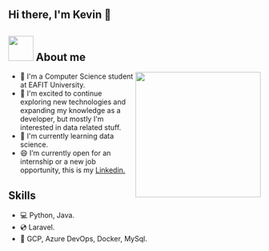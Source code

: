 ## Hi there, I'm Kevin 👋 
## <gif><img src = "https://repository-images.githubusercontent.com/462900780/0a10af70-6cbf-46df-9071-0ff586a3b1d6" width = 50px></gif> **About me**

<picture> <img align="right" src="./assets/mdImages/Right_Side.gif" width = 250px></picture>
- 🧩 I'm a Computer Science student at EAFIT University.
- 🏁 I'm excited to continue exploring new technologies and expanding my knowledge as a developer, but mostly I'm interested in data related stuff.
- 🔭 I'm currently learning data science.
- 😄 I’m currently open for an internship or a new job opportunity, this is my [Linkedin.](https://www.linkedin.com/in/kevin-loaiza-/)

## Skills
- 💻 Python, Java.
- 💿 Laravel.
- 🚀 GCP, Azure DevOps, Docker, MySql.
